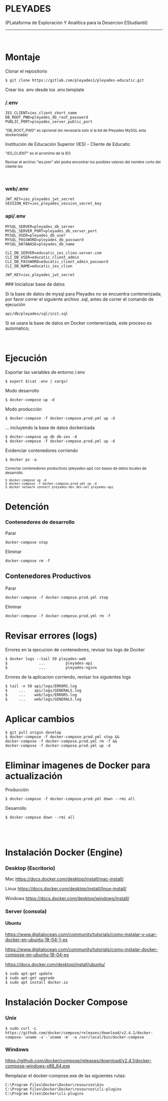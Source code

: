# PLEYADES 
(PLataforma de Exploración Y Analítica para la Desercion EStudiantil)

----------

<small>
</small>
<br>

# Montaje
Clonar el repositorio
```console
$ git clone https://gitlab.com/pleyades1/pleyades-educatic.git
```

Crear los .env desde los .env.template 

###  /.env
```env
IES_CLIENT=ies_client_short_name
DB_ROOT_PWD=pleyades_db_root_password
PUBLIC_PORT=pleyades_server_public_port
```
<small>"DB_ROOT_PWD" es opcional (es necesaria solo si la bd de Pleyades MySQL esta dockerizada)</small>

Institución de Educación Superior (IES) - Cliente de Educatic

<small>"IES_CLIENT" es el acronimo de la IES

Revisar el archivo "ies.json" ahií podra encontrar los posibles valores del nombre corto del cliente ies</small>

<br>


###  web/.env
```env
JWT_KEY=ies_pleyades_jwt_secret
SESSION_KEY=ies_pleyades_session_secret_key
```


### api/.env
```env
MYSQL_SERVER=pleyades_db_server
MYSQL_SERVER_PORT=pleyades_db_server_port
MYSQL_USER=pleyades_db_user
MYSQL_PASSWORD=pleyades_db_password
MYSQL_DATABASE=pleyades_db_name

CLI_DB_SERVER=educatic_ies_clien.server.com
CLI_DB_USER=educatic_client_admin
CLI_DB_PASSWORD=educatic_client_admin_password
CLI_DB_NAME=educatic_ies_clien

JWT_KEY=ies_pleyades_jwt_secret
```

### Inicializar base de datos

Si la base de datos de mysql para Pleyades no se encuentra contenerizada;
por favor correr el siguiente archivo .sql, antes de correr el comando de ejecución 
```
api/db/pleyades/sql/init.sql
```
Si se usara la base de datos en Docker contenerizada, este proceso es automatico;

<br>

# Ejecución

Exportar las variables de entorno /.env
```console
$ export $(cat .env | xargs)
```

Modo desarrollo 
```console
$ docker-compose up -d
```

Modo producción 
```console
$ docker-compose -f docker-compose.prod.yml up -d
```

... incluyendo la base de datos dockerizada
```console
$ docker-compose up db db-ies -d
$ docker-compose -f docker-compose.prod.yml up -d
```

Evidenciar contenedores corriendo
```console
$ docker ps -a
```

<small>

Conectar contenedores productivos (pleyades-api) con bases de datos locales de desarrollo.

```console
$ docker-compose up -d
$ docker-compose -f docker-compose.prod.yml up -d
$ docker network connect pleyades-dev_dev-net pleyades-api
```

</small> 


# Detención 


### Contenedores de desarrollo

Parar 
```console
docker-compose stop
```

Eliminar 
```console
docker-compose rm -f
```

## Contenedores Productivos
Parar
```console
docker-compose -f docker-compose.prod.yml stop
```
Eliminar 
```console
docker-compose -f docker-compose.prod.yml rm -f
```

# Revisar errores (logs)

Errores en la ejecucion de contenedores, revisar los logs de Docker
```console
$ docker logs --tail 50 pleyades-web
$              ...         pleyades-api
$              ...         pleyades-nginx
```

Errores de la aplicacion corriendo, revisar los siguientes logs 
```console
$ tail -n 50 api/logs/ERRORS.log
$     ...    api/logs/GENERALS.log
$     ...    web/logs/ERRORS.log
$     ...    web/logs/GENERALS.log
```


# Aplicar cambios 
```console
$ git pull origin develop
$ docker-compose -f docker-compose.prod.yml stop &&
docker-compose -f docker-compose.prod.yml rm -f &&
docker-compose -f docker-compose.prod.yml up -d
````

# Eliminar imagenes de Docker para actualización 
Producción
```console
$ docker-compose -f docker-compose.prod.yml down --rmi all
```
Desarrollo
```console
$ docker-compose down --rmi all
```

<br>
<br>



# Instalación Docker (Engine)


### Desktop (Escritorio)

Mac 
https://docs.docker.com/desktop/install/mac-install/

Linux
https://docs.docker.com/desktop/install/linux-install/

Windows
https://docs.docker.com/desktop/windows/install/

### Server (consola)
#### Ubuntu

https://www.digitalocean.com/community/tutorials/como-instalar-y-usar-docker-en-ubuntu-18-04-1-es

https://www.digitalocean.com/community/tutorials/como-instalar-docker-compose-en-ubuntu-18-04-es

https://docs.docker.com/desktop/install/ubuntu/

```console
$ sudo apt-get update
$ sudo apt-get upgrade
$ sudo apt install docker.io
```

# Instalación Docker Compose 
### Unix
```console
$ sudo curl -L https://github.com/docker/compose/releases/download/v2.4.1/docker-compose-`uname -s`-`uname -m` -o /usr/local/bin/docker-compose
```

### Windows
https://github.com/docker/compose/releases/download/v2.4.1/docker-compose-windows-x86_64.exe

Remplazar el docker-compose.exe de las siguientes rutas:

```console
C:\Program Files\Docker\Docker\resources\bin
C:\Program Files\Docker\Docker\resources\cli-plugins
C:\Program Files\Docker\cli-plugins
```

